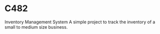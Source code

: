 # C482
Inventory Management System
A simple project to track the inventory of a small to medium size business.
